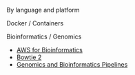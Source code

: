 <p class=lead>By language and platform</p>

<div class="row" style="margin-bottom:20px;">
  <div class="col-sm-6">
    <div class="card">
      <div class="card-header">
        Docker / Containers
      </div>
      <div class="card-block">
        <ul>
        </ul>
      </div>
    </div>
  </div>
  <div class="col-sm-6">
    <div class="card">
      <div class="card-header">
        Bioinformatics / Genomics
      </div>
      <div class="card-block">
        <ul>
          <li><a href="https://rc.virginia.edu/userinfo/reference/aws-bioinformatics/">AWS for Bioinformatics</a></li>
          <li><a href="https://rc.virginia.edu/userinfo/reference/bowtie/">Bowtie 2</a></li>
          <li><a href="https://rc.virginia.edu/userinfo/reference/bioinformatics-pipelines/">Genomics and Bioinformatics Pipelines</a></li>
        </ul>
      </div>
    </div>
  </div>
</div>
